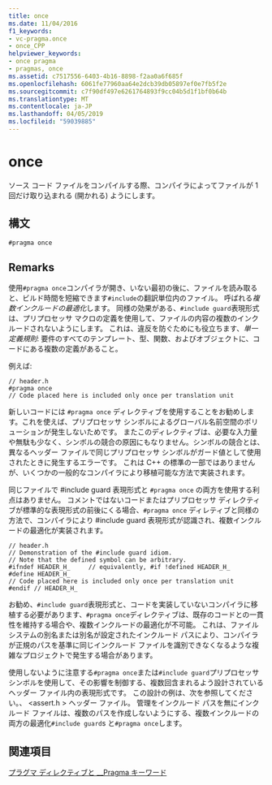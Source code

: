 ```yaml
---
title: once
ms.date: 11/04/2016
f1_keywords:
- vc-pragma.once
- once_CPP
helpviewer_keywords:
- once pragma
- pragmas, once
ms.assetid: c7517556-6403-4b16-8898-f2aa0a6f685f
ms.openlocfilehash: 6061fe77960aa64e2dcb39db05897ef0e7fb5f2e
ms.sourcegitcommit: c7f90df497e6261764893f9cc04b5d1f1bf0b64b
ms.translationtype: MT
ms.contentlocale: ja-JP
ms.lasthandoff: 04/05/2019
ms.locfileid: "59039885"
---
```

# <a name="once"></a>once
ソース コード ファイルをコンパイルする際、コンパイラによってファイルが 1 回だけ取り込まれる (開かれる) ようにします。

## <a name="syntax"></a>構文

```
#pragma once
```

## <a name="remarks"></a>Remarks

使用`#pragma once`コンパイラが開き、いない最初の後に、ファイルを読み取ると、ビルド時間を短縮できます`#include`の翻訳単位内のファイル。 呼ばれる*複数インクルードの最適化*します。 同様の効果がある、`#include guard`表現形式は、プリプロセッサ マクロの定義を使用して、ファイルの内容の複数のインクルードされないようにします。 これは、違反を防ぐためにも役立ちます、*単一定義規則*: 要件のすべてのテンプレート、型、関数、およびオブジェクトに、コードにある複数の定義があること。

例えば:

```
// header.h
#pragma once
// Code placed here is included only once per translation unit
```

新しいコードには `#pragma once` ディレクティブを使用することをお勧めします。これを使えば、プリプロセッサ シンボルによるグローバル名前空間のポリューションが発生しないためです。 またこのディレクティブは、必要な入力量や無駄も少なく、シンボルの競合の原因にもなりません。シンボルの競合とは、異なるヘッダー ファイルで同じプリプロセッサ シンボルがガード値として使用されたときに発生するエラーです。 これは C++ の標準の一部ではありませんが、いくつかの一般的なコンパイラにより移植可能な方法で実装されます。

同じファイルで #include guard 表現形式と `#pragma once` の両方を使用する利点はありません。 コメントではないコードまたはプリプロセッサ ディレクティブが標準的な表現形式の前後にくる場合、`#pragma once` ディレティブと同様の方法で、コンパイラにより #include guard 表現形式が認識され、複数インクルードの最適化が実装されます。

```
// header.h
// Demonstration of the #include guard idiom.
// Note that the defined symbol can be arbitrary.
#ifndef HEADER_H_     // equivalently, #if !defined HEADER_H_
#define HEADER_H_
// Code placed here is included only once per translation unit
#endif // HEADER_H_
```

お勧め、`#include guard`表現形式と、コードを実装していないコンパイラに移植する必要があります、`#pragma once`ディレクティブは、既存のコードとの一貫性を維持する場合や、複数インクルードの最適化が不可能。 これは、ファイル システムの別名または別名が設定されたインクルード パスにより、コンパイラが正規のパスを基準に同じインクルード ファイルを識別できなくなるような複雑なプロジェクトで発生する場合があります。

使用しないように注意する`#pragma once`または`#include guard`プリプロセッサ シンボルを使用して、その影響を制御する、複数回含まれるよう設計されているヘッダー ファイル内の表現形式です。 この設計の例は、次を参照してください。、 \<assert.h > ヘッダー ファイル。 管理をインクルード パスを無にインクルード ファイルは、複数のパスを作成しないようにする、複数インクルードの両方の最適化`#include guard`s と`#pragma once`します。

## <a name="see-also"></a>関連項目

[プラグマ ディレクティブと __Pragma キーワード](../preprocessor/pragma-directives-and-the-pragma-keyword.md)